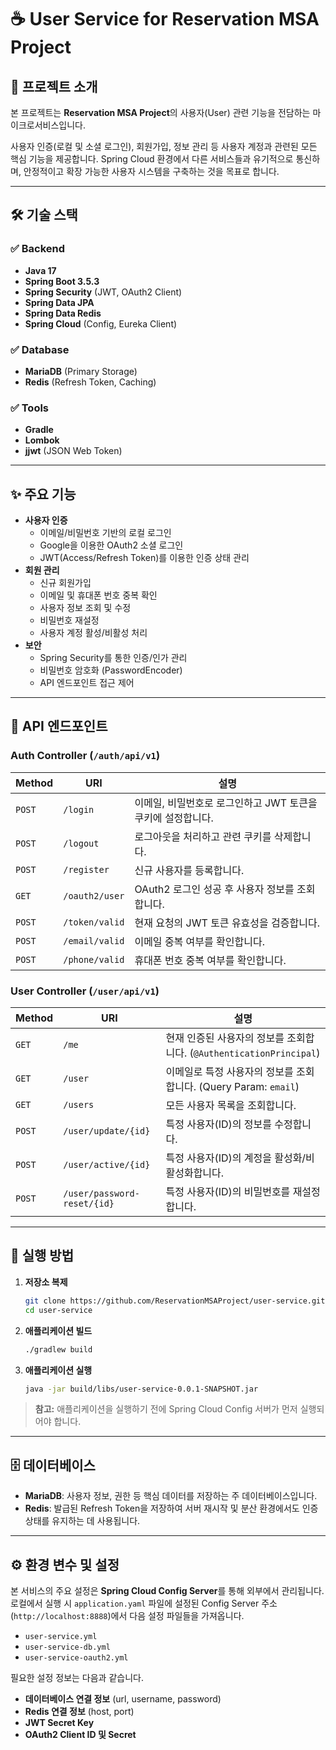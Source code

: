 # ☕ User Service for Reservation MSA Project

## 📖 프로젝트 소개

본 프로젝트는 **Reservation MSA Project**의 사용자(User) 관련 기능을 전담하는 마이크로서비스입니다.

사용자 인증(로컬 및 소셜 로그인), 회원가입, 정보 관리 등 사용자 계정과 관련된 모든 핵심 기능을 제공합니다. Spring Cloud 환경에서 다른 서비스들과 유기적으로 통신하며, 안정적이고 확장 가능한 사용자 시스템을 구축하는 것을 목표로 합니다.

---

## 🛠️ 기술 스택

### ✅ Backend
- **Java 17**
- **Spring Boot 3.5.3**
- **Spring Security** (JWT, OAuth2 Client)
- **Spring Data JPA**
- **Spring Data Redis**
- **Spring Cloud** (Config, Eureka Client)

### ✅ Database
- **MariaDB** (Primary Storage)
- **Redis** (Refresh Token, Caching)

### ✅ Tools
- **Gradle**
- **Lombok**
- **jjwt** (JSON Web Token)

---

## ✨ 주요 기능

- **사용자 인증**
  - 이메일/비밀번호 기반의 로컬 로그인
  - Google을 이용한 OAuth2 소셜 로그인
  - JWT(Access/Refresh Token)를 이용한 인증 상태 관리
- **회원 관리**
  - 신규 회원가입
  - 이메일 및 휴대폰 번호 중복 확인
  - 사용자 정보 조회 및 수정
  - 비밀번호 재설정
  - 사용자 계정 활성/비활성 처리
- **보안**
  - Spring Security를 통한 인증/인가 관리
  - 비밀번호 암호화 (PasswordEncoder)
  - API 엔드포인트 접근 제어

---

## 📌 API 엔드포인트

### Auth Controller (`/auth/api/v1`)

| Method | URI | 설명 |
| --- | --- | --- |
| `POST` | `/login` | 이메일, 비밀번호로 로그인하고 JWT 토큰을 쿠키에 설정합니다. |
| `POST` | `/logout` | 로그아웃을 처리하고 관련 쿠키를 삭제합니다. |
| `POST` | `/register` | 신규 사용자를 등록합니다. |
| `GET` | `/oauth2/user` | OAuth2 로그인 성공 후 사용자 정보를 조회합니다. |
| `POST` | `/token/valid` | 현재 요청의 JWT 토큰 유효성을 검증합니다. |
| `POST` | `/email/valid` | 이메일 중복 여부를 확인합니다. |
| `POST` | `/phone/valid` | 휴대폰 번호 중복 여부를 확인합니다. |

### User Controller (`/user/api/v1`)

| Method | URI | 설명 |
| --- | --- | --- |
| `GET` | `/me` | 현재 인증된 사용자의 정보를 조회합니다. (`@AuthenticationPrincipal`) |
| `GET` | `/user` | 이메일로 특정 사용자의 정보를 조회합니다. (Query Param: `email`) |
| `GET` | `/users` | 모든 사용자 목록을 조회합니다. |
| `POST` | `/user/update/{id}` | 특정 사용자(ID)의 정보를 수정합니다. |
| `POST` | `/user/active/{id}` | 특정 사용자(ID)의 계정을 활성화/비활성화합니다. |
| `POST` | `/user/password-reset/{id}` | 특정 사용자(ID)의 비밀번호를 재설정합니다. |

---

## 🚀 실행 방법

1.  **저장소 복제**
    ```bash
    git clone https://github.com/ReservationMSAProject/user-service.git
    cd user-service
    ```

2.  **애플리케이션 빌드**
    ```bash
    ./gradlew build
    ```

3.  **애플리케이션 실행**
    ```bash
    java -jar build/libs/user-service-0.0.1-SNAPSHOT.jar
    ```

> **참고:** 애플리케이션을 실행하기 전에 Spring Cloud Config 서버가 먼저 실행되어야 합니다.

---

## 🗄️ 데이터베이스

- **MariaDB**: 사용자 정보, 권한 등 핵심 데이터를 저장하는 주 데이터베이스입니다.
- **Redis**: 발급된 Refresh Token을 저장하여 서버 재시작 및 분산 환경에서도 인증 상태를 유지하는 데 사용됩니다.

---

## ⚙️ 환경 변수 및 설정

본 서비스의 주요 설정은 **Spring Cloud Config Server**를 통해 외부에서 관리됩니다. 로컬에서 실행 시 `application.yaml` 파일에 설정된 Config Server 주소(`http://localhost:8888`)에서 다음 설정 파일들을 가져옵니다.

- `user-service.yml`
- `user-service-db.yml`
- `user-service-oauth2.yml`

필요한 설정 정보는 다음과 같습니다.

- **데이터베이스 연결 정보** (url, username, password)
- **Redis 연결 정보** (host, port)
- **JWT Secret Key**
- **OAuth2 Client ID 및 Secret**
